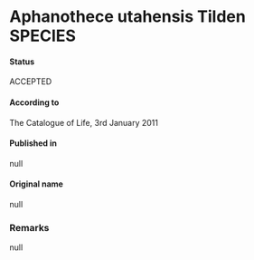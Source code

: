 # Aphanothece utahensis Tilden SPECIES

#### Status
ACCEPTED

#### According to
The Catalogue of Life, 3rd January 2011

#### Published in
null

#### Original name
null

### Remarks
null